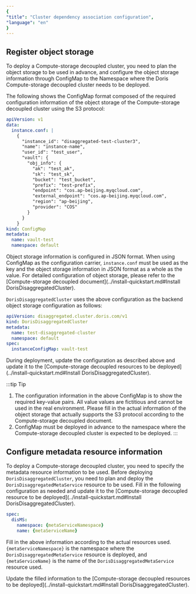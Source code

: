 ```yaml
---
{
"title": "Cluster dependency association configuration",
"language": "en"
}
---
```


<!-- 
Licensed to the Apache Software Foundation (ASF) under one
or more contributor license agreements.  See the NOTICE file
distributed with this work for additional information
regarding copyright ownership.  The ASF licenses this file
to you under the Apache License, Version 2.0 (the
"License"); you may not use this file except in compliance
with the License.  You may obtain a copy of the License at

  http://www.apache.org/licenses/LICENSE-2.0

Unless required by applicable law or agreed to in writing,
software distributed under the License is distributed on an
"AS IS" BASIS, WITHOUT WARRANTIES OR CONDITIONS OF ANY
KIND, either express or implied.  See the License for the
specific language governing permissions and limitations
under the License.
-->

## Register object storage

To deploy a Compute-storage decoupled cluster, you need to plan the object storage to be used in advance, and configure the object storage information through ConfigMap to the Namespace where the Doris Compute-storage decoupled cluster needs to be deployed.

The following shows the ConfigMap format composed of the required configuration information of the object storage of the Compute-storage decoupled cluster using the S3 protocol:

```yaml
apiVersion: v1
data:
  instance.conf: |
    {
      "instance_id": "disaggregated-test-cluster3",
      "name": "instance-name",
      "user_id": "test_user",
      "vault": {
        "obj_info": {
          "ak": "test_ak",
          "sk": "test_sk",
          "bucket": "test_bucket",
          "prefix": "test-prefix",
          "endpoint": "cos.ap-beijing.myqcloud.com",
          "external_endpoint": "cos.ap-beijing.myqcloud.com",
          "region": "ap-beijing",
          "provider": "COS"
        }
      }
    }
kind: ConfigMap
metadata:
  name: vault-test
  namespace: default
```

Object storage information is configured in JSON format. When using ConfigMap as the configuration carrier, `instance.conf` must be used as the key and the object storage information in JSON format as a whole as the value. For detailed configuration of object storage, please refer to the [Compute-storage decoupled document](../install-quickstart.md#Install DorisDisaggregatedCluster).

`DorisDisaggregatedCluster` uses the above configuration as the backend object storage configuration as follows:

```yaml
apiVersion: disaggregated.cluster.doris.com/v1
kind: DorisDisaggregatedCluster
metadata:
  name: test-disaggregated-cluster
  namespace: default
spec:
  instanceConfigMap: vault-test
```

During deployment, update the configuration as described above and update it to the [Compute-storage decoupled resources to be deployed](../install-quickstart.md#Install DorisDisaggregatedCluster).

:::tip Tip
1. The configuration information in the above ConfigMap is to show the required key-value pairs. All value values are fictitious and cannot be used in the real environment. Please fill in the actual information of the object storage that actually supports the S3 protocol according to the Compute-storage decoupled document.
2. ConfigMap must be deployed in advance to the namespace where the Compute-storage decoupled cluster is expected to be deployed.
:::

## Configure metadata resource information

To deploy a Compute-storage decoupled cluster, you need to specify the metadata resource information to be used. Before deploying `DorisDisaggregatedCluster`, you need to plan and deploy the `DorisDisaggregatedMetaService` resource to be used. Fill in the following configuration as needed and update it to the [Compute-storage decoupled resource to be deployed](../install-quickstart.md#Install DorisDisaggregatedCluster).

```yaml
spec:
  disMS:
    namespace: {metaServiceNamespace}
    name: {metaServiceName}
```

Fill in the above information according to the actual resources used. `{metaServiceNamespace}` is the namespace where the `DorisDisaggregatedMetaService` resource is deployed, and `{metaServiceName}` is the name of the `DorisDisaggregatedMetaService` resource used.

Update the filled information to the [Compute-storage decoupled resources to be deployed](../install-quickstart.md#Install DorisDisaggregatedCluster).

